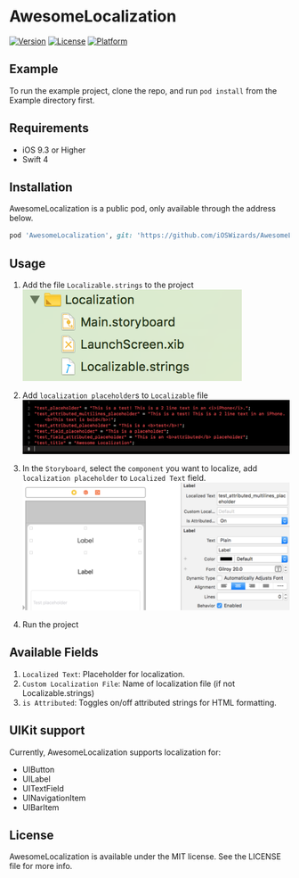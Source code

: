# AwesomeLocalization

[![Version](https://img.shields.io/cocoapods/v/AwesomeLocalization.svg?style=flat)](http://cocoapods.org/pods/AwesomeLocalization)
[![License](https://img.shields.io/cocoapods/l/AwesomeLocalization.svg?style=flat)](http://cocoapods.org/pods/AwesomeLocalization)
[![Platform](https://img.shields.io/cocoapods/p/AwesomeLocalization.svg?style=flat)](http://cocoapods.org/pods/AwesomeLocalization)

## Example

To run the example project, clone the repo, and run `pod install` from the Example directory first.

## Requirements

- iOS 9.3 or Higher
- Swift 4

## Installation

AwesomeLocalization is a public pod, only available through the address below.

```ruby
pod 'AwesomeLocalization', git: 'https://github.com/iOSWizards/AwesomeLocalization.git', tag: '0.1.9'
```

## Usage

1. Add the file `Localizable.strings` to the project
<br />![alt text](https://github.com/iOSWizards/AwesomeLocalization/blob/master/Images/LocalizableStrings.png)

2. Add `localization placeholder`s to `Localizable` file
<br />![alt text](https://github.com/iOSWizards/AwesomeLocalization/blob/master/Images/LocalizableStringsPlaceholders.png)

3. In the `Storyboard`, select the `component` you want to localize, add `localization placeholder` to `Localized Text` field.
<br />![alt text](https://github.com/iOSWizards/AwesomeLocalization/blob/master/Images/StoryboardLocalization.png)

4. Run the project

## Available Fields

1. `Localized Text`: Placeholder for localization.
2. `Custom Localization File`: Name of localization file (if not Localizable.strings)
3. `is Attributed`: Toggles on/off attributed strings for HTML formatting.

## UIKit support

Currently, AwesomeLocalization supports localization for:
- UIButton
- UILabel
- UITextField
- UINavigationItem
- UIBarItem

## License

AwesomeLocalization is available under the MIT license. See the LICENSE file for more info.
